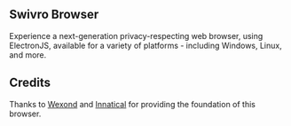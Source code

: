 ## Swivro Browser

Experience a next-generation privacy-respecting web browser, using ElectronJS, available for a variety of platforms - including Windows, Linux, and more.

## Credits

Thanks to [Wexond](https://github.com/wexond) and [Innatical](https://innatical.com) for providing the foundation of this browser.
